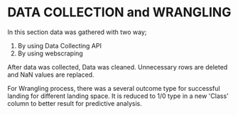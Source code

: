 # DATA COLLECTION and WRANGLING
In this section data was gathered with two way;
1. By using Data Collecting API
2. By using webscraping

After data was collected, Data was cleaned. Unnecessary rows are deleted and NaN values are replaced.


For Wrangling process, there was a several outcome type for successful landing for different landing space. It is reduced to 1/0 type in a new 'Class' column to better result for predictive analysis.
